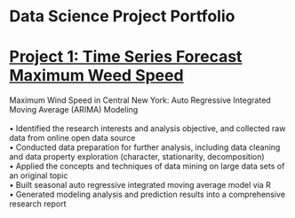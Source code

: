 # Data Science Project Portfolio

# [Project 1: Time Series Forecast Maximum Weed Speed](https://github.com/amberxzhao/Time-Series-Forecast-Maximum-Weed-Speed)

Maximum Wind Speed in Central New York: Auto Regressive Integrated Moving Average (ARIMA) Modeling <br />	
•	Identified the research interests and analysis objective, and collected raw data from online open data source <br />
•	Conducted data preparation for further analysis, including data cleaning and data property exploration (character, stationarity, decomposition) <br />
•	Applied the concepts and techniques of data mining on large data sets of an original topic <br />
•	Built seasonal auto regressive integrated moving average model via R <br />
•	Generated modeling analysis and prediction results into a comprehensive research report <br />
